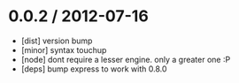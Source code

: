 
0.0.2 / 2012-07-16 
==================

  * [dist] version bump
  * [minor] syntax touchup
  * [node] dont require a lesser engine. only a greater one :P
  * [deps] bump express to work with 0.8.0